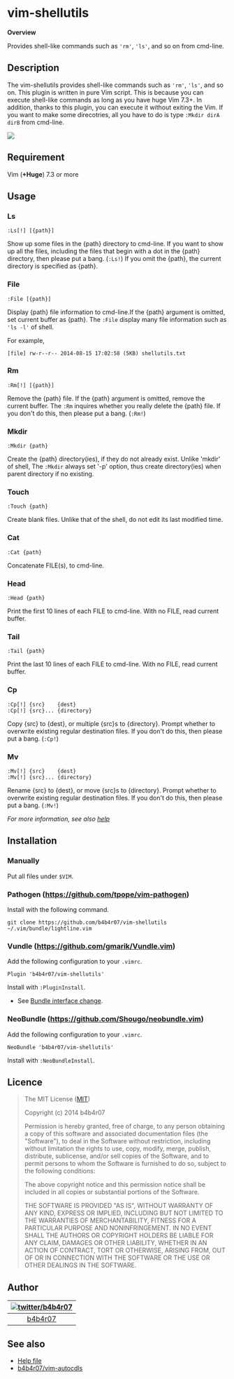 vim-shellutils
====

**Overview**

Provides shell-like commands such as `'rm'`, `'ls'`, and so on from cmd-line.

## Description

The vim-shellutils provides shell-like commands such as `'rm'`, `'ls'`, and so on. This plugin is written in pure Vim script. This is because you can execute shell-like commands as long as you have huge Vim 7.3+. In addition, thanks to this plugin, you can execute it without exiting the Vim. If you want to make some direcotries, all you have to do is type `:Mkdir dirA dirB` from cmd-line.

![](http://cl.ly/image/391D0P3Q0t2x/vim-shellutils.gif)

## Requirement

Vim (**+Huge**) 7.3 or more

## Usage

### Ls

	:Ls[!] [{path}]
	
Show up some files in the {path} directory to cmd-line. If you want to show up all the files, including the files that begin with a dot in the {path} directory, then please put a bang. (`:Ls!`) If you omit the {path}, the current directory is specified as {path}.

### File

	:File [{path}]

Display {path} file information to cmd-line.If the {path} argument is omitted, set current buffer as {path}. The `:File` display many file information such as `'ls -l'` of shell. 

For example,
	
	[file] rw-r--r-- 2014-08-15 17:02:58 (5KB) shellutils.txt

### Rm

	:Rm[!] [{path}]


Remove the {path} file. If the {path} argument is omitted, remove the current buffer. The `:Rm` inquires whether you really delete the {path} file. If you don't do this, then please put a bang. (`:Rm!`)

### Mkdir

	:Mkdir {path}

Create the {path} directory(ies), if they do not already exist. Unlike 'mkdir' of shell, The `:Mkdir` always set '-p' option, thus create directory(ies) when parent directory if no existing.

### Touch

	:Touch {path}

Create blank files. Unlike that of the shell, do not edit its last modified time.

### Cat

	:Cat {path}

Concatenate FILE(s), to cmd-line.

### Head

	:Head {path}

Print the first 10 lines of each FILE to cmd-line. With no FILE, read current buffer.

### Tail

	:Tail {path}

Print the last 10 lines of each FILE to cmd-line. With no FILE, read current buffer.

### Cp

	:Cp[!] {src}    {dest}
	:Cp[!] {src}... {directory}

Copy {src} to {dest}, or multiple {src}s to {directory}. Prompt whether to overwrite existing regular destination files. If you don't do this, then please put a bang. (`:Cp!`)

### Mv

	:Mv[!] {src}    {dest}
	:Mv[!] {src}... {directory}

Rename {src} to {dest}, or move {src}s to {directory}. Prompt whether to overwrite existing regular destination files. If you don't do this, then please put a bang. (`:Mv!`)

*For more information, see also [help](./doc/vim-shelltils.txt)*

## Installation

### Manually

Put all files under `$VIM`.

### Pathogen (<https://github.com/tpope/vim-pathogen>)

Install with the following command.

	git clone https://github.com/b4b4r07/vim-shellutils ~/.vim/bundle/lightline.vim

### Vundle (<https://github.com/gmarik/Vundle.vim>)

Add the following configuration to your `.vimrc`.

	Plugin 'b4b4r07/vim-shellutils'

Install with `:PluginInstall`.

- See [Bundle interface change](https://github.com/gmarik/Vundle.vim/blob/v0.10.2/doc/vundle.txt#L372-L396).


### NeoBundle (<https://github.com/Shougo/neobundle.vim>)

Add the following configuration to your `.vimrc`.

	NeoBundle 'b4b4r07/vim-shellutils'

Install with `:NeoBundleInstall`.

## Licence

>The MIT License ([MIT](http://opensource.org/licenses/MIT))
>
>Copyright (c) 2014 b4b4r07
>
>Permission is hereby granted, free of charge, to any person obtaining a copy of this software and associated documentation files (the "Software"), to deal in the Software without restriction, including without limitation the rights to use, copy, modify, merge, publish, distribute, sublicense, and/or sell copies of the Software, and to permit persons to whom the Software is furnished to do so, subject to the following conditions:
>
>The above copyright notice and this permission notice shall be included in all copies or substantial portions of the Software.
>
>THE SOFTWARE IS PROVIDED "AS IS", WITHOUT WARRANTY OF ANY KIND, EXPRESS OR IMPLIED, INCLUDING BUT NOT LIMITED TO THE WARRANTIES OF MERCHANTABILITY, FITNESS FOR A PARTICULAR PURPOSE AND NONINFRINGEMENT. IN NO EVENT SHALL THE AUTHORS OR COPYRIGHT HOLDERS BE LIABLE FOR ANY CLAIM, DAMAGES OR OTHER LIABILITY, WHETHER IN AN ACTION OF CONTRACT, TORT OR OTHERWISE, ARISING FROM, OUT OF OR IN CONNECTION WITH THE SOFTWARE OR THE USE OR OTHER DEALINGS IN THE SOFTWARE.

## Author

| [![twitter/b4b4r07](http://www.gravatar.com/avatar/8238c3c0be55b887aa9d6d59bfefa504.png)](http://twitter.com/b4b4r07 "Follow @b4b4r07 on Twitter") |
|:---:|
| [b4b4r07](http://github.com/b4b4r07/ "b4b4r07 on GitHub") |

## See also

- [Help file](./doc/vim-shelltils.txt)
- [b4b4r07/vim-autocdls](https://github.com/b4b4r07/vim-autocdls)
